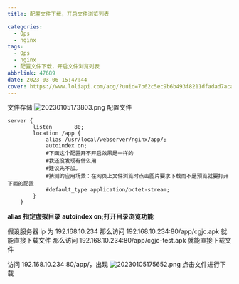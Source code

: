 ```yaml
---
title: 配置文件下载，开启文件浏览列表

categories:
  - Ops
  - nginx
tags:
  - Ops
  - nginx
  - 配置文件下载，开启文件浏览列表
abbrlink: 47689
date: 2023-03-06 15:47:44
cover: https://www.loliapi.com/acg/?uuid=7b62c5ec9b6b493f8211dfadad7aca39
---
```


文件存储
![20230105173803.png](https://s2.loli.net/2023/03/08/yDar2JNVn1LEmHU.png)
配置文件

```shell
server {
        listen       80;
        location /app {
            alias /usr/local/webserver/nginx/app/;
            autoindex on;
            #下面这个配置开不开启效果是一样的
            #我还没发现有什么用
            #建议先不加。
            #猜测的应用场景：在网页上文件浏览时点击图片要求下载而不是预览就要打开下面的配置
			#default_type application/octet-stream;
        }
    }
```

**alias 指定虚拟目录**
**autoindex on;打开目录浏览功能**

假设服务器 ip 为 192.168.10.234
那么访问 192.168.10.234:80/app/cgjc.apk 就能直接下载文件
那么访问 192.168.10.234:80/app/cgjc-test.apk 就能直接下载文件

访问 192.168.10.234:80/app/，出现
![20230105175652.png](https://s2.loli.net/2023/03/08/fYkzrILRqTb751W.png)
点击文件进行下载
